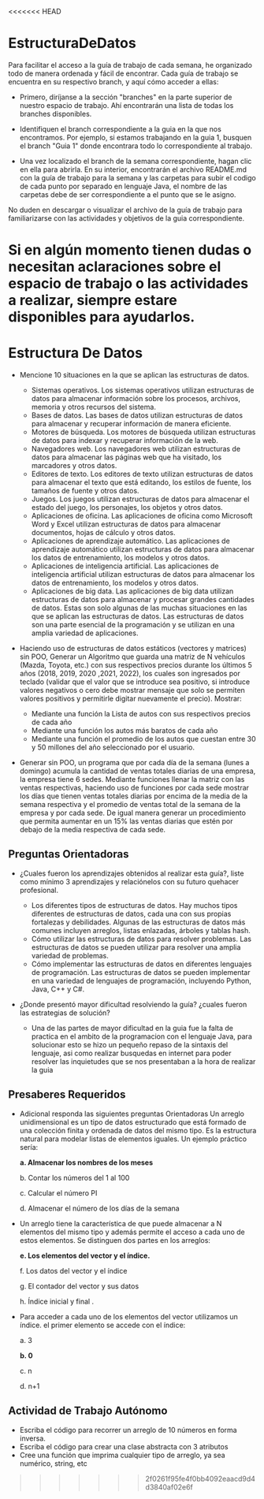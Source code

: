 <<<<<<< HEAD
# EstructuraDeDatos

Para facilitar el acceso a la guía de trabajo de cada semana, he organizado todo de manera ordenada y fácil de encontrar. Cada guía de trabajo se encuentra en su respectivo branch, y aquí cómo acceder a ellas:

- Primero, diríjanse a la sección "branches" en la parte superior de nuestro espacio de trabajo. Ahí encontrarán una lista de todas los branches disponibles.

- Identifiquen el branch correspondiente a la guia en la que nos encontramos. Por ejemplo, si estamos trabajando en la guia 1, busquen el branch "Guia 1" donde encontrara todo lo correspondiente al trabajo.

- Una vez localizado el branch de la semana correspondiente, hagan clic en ella para abrirla. En su interior, encontrarán el archivo README.md con la guía de trabajo para la semana y las carpetas para subir el codigo de cada punto por separado en lenguaje Java, el nombre de las carpetas debe de ser correspondiente a el punto que se le asigno.

No duden en descargar o visualizar el archivo de la guía de trabajo para familiarizarse con las actividades y objetivos de la guia correspondiente.

Si en algún momento tienen dudas o necesitan aclaraciones sobre el espacio de trabajo o las actividades a realizar, siempre estare disponibles para ayudarlos.
=======
# Estructura De Datos

- Mencione 10 situaciones en la que se aplican las estructuras de datos.
  - Sistemas operativos. Los sistemas operativos utilizan estructuras de datos para almacenar información sobre los procesos, archivos, memoria y otros recursos del sistema.
  - Bases de datos. Las bases de datos utilizan estructuras de datos para almacenar y recuperar información de manera eficiente.
  - Motores de búsqueda. Los motores de búsqueda utilizan estructuras de datos para indexar y recuperar información de la web.
  - Navegadores web. Los navegadores web utilizan estructuras de datos para almacenar las páginas web que ha visitado, los marcadores y otros datos.
  - Editores de texto. Los editores de texto utilizan estructuras de datos para almacenar el texto que está editando, los estilos de fuente, los tamaños de fuente y otros datos.
  - Juegos. Los juegos utilizan estructuras de datos para almacenar el estado del juego, los personajes, los objetos y otros datos.
  - Aplicaciones de oficina. Las aplicaciones de oficina como Microsoft Word y Excel utilizan estructuras de datos para almacenar documentos, hojas de cálculo y otros datos.
  - Aplicaciones de aprendizaje automático. Las aplicaciones de aprendizaje automático utilizan estructuras de datos para almacenar los datos de entrenamiento, los modelos y otros datos.
  - Aplicaciones de inteligencia artificial. Las aplicaciones de inteligencia artificial utilizan estructuras de datos para almacenar los datos de entrenamiento, los modelos y otros datos.
  - Aplicaciones de big data. Las aplicaciones de big data utilizan estructuras de datos para almacenar y procesar grandes cantidades de datos.
Estas son solo algunas de las muchas situaciones en las que se aplican las estructuras de datos. Las estructuras de datos son una parte esencial de la programación y se utilizan en una amplia variedad de aplicaciones.
  
- Haciendo uso de estructuras de datos estáticos (vectores y matrices) sin POO,
Generar un Algoritmo que guarda una matriz de N vehículos (Mazda, Toyota, etc.) con
sus respectivos precios durante los últimos 5 años (2018, 2019, 2020 ,2021, 2022), los
cuales son ingresados por teclado (validar que el valor que se introduce sea positivo, si
introduce valores negativos o cero debe mostrar mensaje que solo se permiten valores
positivos y permitirle digitar nuevamente el precio). Mostrar:
  - Mediante una función la Lista de autos con sus respectivos precios de cada año
  - Mediante una función los autos más baratos de cada año
  - Mediante una función el promedio de los autos que cuestan entre 30 y 50 millones del año seleccionado por el usuario.

- Generar sin POO, un programa que por cada día de la semana (lunes a domingo)
acumula la cantidad de ventas totales diarias de una empresa, la empresa tiene 6
sedes. Mediante funciones llenar la matriz con las ventas respectivas, haciendo uso de
funciones por cada sede mostrar los días que tienen ventas totales diarias por encima
de la media de la semana respectiva y el promedio de ventas total de la semana de la
empresa y por cada sede. De igual manera generar un procedimiento que permita
aumentar en un 15% las ventas diarias que estén por debajo de la media respectiva de
cada sede.

## Preguntas Orientadoras

- ¿Cuales fueron los aprendizajes obtenidos al realizar esta guía?, liste como mínimo 3
aprendizajes y relaciónelos con su futuro quehacer profesional.

  - Los diferentes tipos de estructuras de datos. Hay muchos tipos diferentes de estructuras de datos, cada una con sus propias fortalezas y debilidades. Algunas de las estructuras de datos más comunes incluyen arreglos, listas enlazadas, árboles y tablas hash.
  - Cómo utilizar las estructuras de datos para resolver problemas. Las estructuras de datos se pueden utilizar para resolver una amplia variedad de problemas.
  - Cómo implementar las estructuras de datos en diferentes lenguajes de programación. Las estructuras de datos se pueden implementar en una variedad de lenguajes de programación, incluyendo Python, Java, C++ y C#.

- ¿Donde presentó mayor dificultad resolviendo la guía? ¿cuales fueron las estrategias de solución?

  - Una de las partes de mayor dificultad en la guia fue la falta de practica en el ambito de la programacion con el lenguaje Java, para solucionar esto se hizo un pequeño repaso de la sintaxis del lenguaje, asi como realizar busquedas en internet para poder resolver las inquietudes que se nos presentaban a la hora de realizar la guia

## Presaberes Requeridos

- Adicional responda las siguientes preguntas Orientadoras
Un arreglo unidimensional es un tipo de datos estructurado que está formado de una colección finita y ordenada de datos del mismo tipo. Es la estructura natural para modelar listas de elementos iguales. Un ejemplo práctico sería:

  **a. Almacenar los nombres de los meses**

  b. Contar los números del 1 al 100

  c. Calcular el número PI

  d. Almacenar el número de los días de la semana

- Un arreglo tiene la característica de que puede almacenar a N elementos del mismo tipo y además permite el acceso a cada uno de estos elementos. Se distinguen dos partes en los arreglos:
  
  **e. Los elementos del vector y el índice.**

  f. Los datos del vector y el índice

  g. El contador del vector y sus datos

  h. Índice inicial y final .

- Para acceder a cada uno de los elementos del vector utilizamos un índice. el primer elemento se accede con el índice:
  
  a. 3
  
  **b. 0**
  
  c. n
  
  d. n+1


## Actividad de Trabajo Autónomo

- Escriba el código para recorrer un arreglo de 10 números en forma inversa.
- Escriba el código para crear una clase abstracta con 3 atributos
- Cree una función que imprima cualquier tipo de arreglo, ya sea numérico, string, etc
>>>>>>> 2f0261f95fe4f0bb4092eaacd9d4d3840af02e6f
